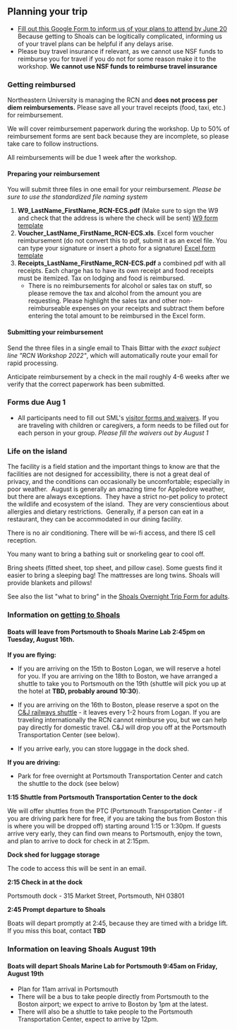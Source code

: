 ## Planning your trip

* [Fill out this Google Form to inform us of your plans to attend by June 20](https://docs.google.com/forms/d/1XQJeJLqJXu6Fa5ZNSg0f4QL1aLSLsYpZJ6ul2ck7-8E/edit) Because getting to Shoals can be logitically complicated, informing us of your travel plans can be helpful if any delays arise.
* Please buy travel insurance if relevant, as we cannot use NSF funds to reimburse you for travel if you do not for some reason make it to the workshop. **We cannot use NSF funds to reimburse travel insurance**

### Getting reimbursed

Northeastern University is managing the RCN and **does not process per diem reimbursements.** Please save all your travel receipts (food, taxi, etc.) for reimbursement. 

We will cover reimbursement paperwork during the workshop. Up to 50% of reimbursement forms are sent back because they are incomplete, so please take care to follow instructions.

All reimbursements will be due 1 week after the workshop.

#### Preparing your reimbursement
You will submit three files in one email for your reimbursement. *Please be sure to use the standardized file naming system* 

1. **W9_LastName_FirstName_RCN-ECS.pdf** (Make sure to sign the W9 and check that the address is where the check will be sent) [W9 form template](Voucher_Lastname_Firstname_RCN-ECS.xlsx)
2. **Voucher_LastName_FirstName_RCN-ECS.xls**. Excel form voucher reimbursement (do not convert this to pdf, submit it as an excel file. You can type your signature or insert a photo for a signature) [Excel form template](W9_Lastname_Firstname_RCN-ECS.pdf)
3. **Receipts_LastName_FirstName_RCN-ECS.pdf** a combined pdf with all receipts. Each charge has to have its own receipt and food receipts must be itemized. Tax on lodging and food is reimbursed. 
    * There is no reimbursements for alcohol or sales tax on stuff, so please remove the tax and alcohol from the amount you are requesting. Please highlight the sales tax and other non-reimburseable expenses on your receipts and subtract them before entering the total amount to be reimbursed in the Excel form. 

#### Submitting your reimbursement
Send the three files in a single email to Thais Bittar with the *exact subject line "RCN Workshop 2022"*, which will automatically route your email for rapid processing.

Anticipate reimbursement by a check in the mail roughly 4-6 weeks after we verify that the correct paperwork has been submitted.

### Forms due Aug 1

* All participants need to fill out SML's [visitor forms and waivers](https://learnforlife.unh.edu/portal/applications/applicationProfile.do?method=loadApplicationIndex&applicationProfileId=152537322). If you are traveling with children or caregivers, a form needs to be filled out for each person in your group. _Please fill the waivers out by August 1_

### Life on the island

The facility is a field station and the important things to know are that the facilities are not designed for accessibility, there is not a great deal of privacy, and the conditions can occasionally be uncomfortable; especially in poor weather.  August is generally an amazing time for Appledore weather, but there are always exceptions.  They have a strict no-pet policy to protect the wildlife and ecosystem of the island.  They are very conscientious about allergies and dietary restrictions.  Generally, if a person can eat in a restaurant, they can be accommodated in our dining facility.

There is no air conditioning. There will be wi-fi access, and there IS cell reception.

You many want to bring a bathing suit or snorkeling gear to cool off.

Bring sheets (fitted sheet, top sheet, and pillow case). Some guests find it easier to bring a sleeping bag! The mattresses are long twins. Shoals will provide blankets and pillows!

See also the list "what to bring" in the [Shoals Overnight Trip Form for adults](https://www.shoalsmarinelaboratory.org/sites/shoalsmarinelaboratory.org/files/media/pdf/VisitorForms/ada_sml2016_overnighter_forms_adult.pdf).

### Information on [getting to Shoals](https://www.shoalsmarinelaboratory.org/getting-shoals)
  
#### Boats will leave from Portsmouth to Shoals Marine Lab 2:45pm on Tuesday, August 16th. ####

**If you are flying:**
 * If you are arriving on the 15th to Boston Logan, we will reserve a hotel for you.  If you are arriving on the 18th to Boston, we have arranged a shuttle to take you to Portsmouth on the 19th (shuttle will pick you up at the hotel at __TBD, probably around 10:30__).
 
* If you are arriving on the 16th to Boston, please reserve a spot on the [C&J railways shuttle](https://www.ridecj.com/schedules/view-schedules/?departure=951&arrival=949&type=1&departuredate=2022-08-16&adults=1&children=0) - it leaves every 1-2 hours from Logan. If you are traveling internationally the RCN cannot reimburse you, but we can help pay directly for domestic travel. C&J will drop you off at the Portsmouth Transportation Center (see below).
* If you arrive early, you can store luggage in the dock shed.

**If you are driving:**
 * Park for free overnight at Portsmouth Transportation Center and catch the shuttle to the dock (see below)
 
**1:15 Shuttle from Portsmouth Transportation Center to the dock**

We will offer shuttles from the PTC (Portsmouth Transportation Center - if you are driving park here for free, if you are taking the bus from Boston this is where you will be dropped off) starting around 1:15 or 1:30pm. 
If guests arrive very early, they can find own means to Portsmouth, enjoy the town, and plan to arrive to dock for check in at 2:15pm. 

**Dock shed for luggage storage**

The code to access this will be sent in an email.

**2:15 Check in at the dock**

Portsmouth dock - 315 Market Street, Portsmouth, NH 03801

**2:45 Prompt departure to Shoals**

Boats will depart promptly at 2:45, because they are timed with a bridge lift. If you miss this boat, contact __TBD__

### Information on leaving Shoals August 19th
 
#### Boats will depart Shoals Marine Lab for Portsmouth 9:45am on Friday, August 19th ####
* Plan for 11am arrival in Portsmouth
* There will be a bus to take people directly from Portsmouth to the Boston airport; we expect to arrive to Boston by 1pm at the latest.
* There will also be a shuttle to take people to the Portsmouth Transportation Center, expect to arrive by 12pm.
